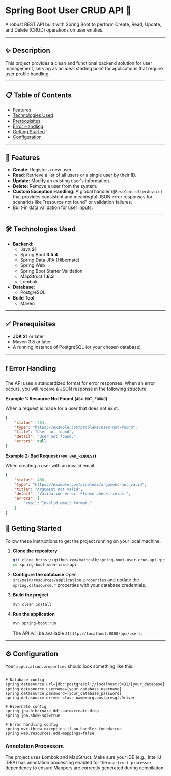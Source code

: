 # Spring Boot User CRUD API 🚀

A robust REST API built with Spring Boot to perform Create, Read, Update, and Delete (CRUD) operations on user entities.

---

## ✨ Description

This project provides a clean and functional backend solution for user management, serving as an ideal starting point for applications that require user profile handling.

---

## 📋 Table of Contents

- [Features](#-features)
- [Technologies Used](#️-technologies-used)
- [Prerequisites](#-prerequisites)
- [Error Handling](#-error-handling)
- [Getting Started](#-getting-started)
- [Configuration](#️-configuration)

---

## 🎯 Features

-   **Create**: Register a new user.
-   **Read**: Retrieve a list of all users or a single user by their ID.
-   **Update**: Modify an existing user's information.
-   **Delete**: Remove a user from the system.
-   **Custom Exception Handling**: A global handler (`@RestControllerAdvice`) that provides consistent and meaningful JSON error responses for scenarios like "resource not found" or validation failures.
-   Built-in data validation for user inputs.

---

## 🛠️ Technologies Used

-   **Backend**:
    -   Java **21**
    -   Spring Boot **3.5.4**
    -   Spring Data JPA (Hibernate)
    -   Spring Web
    -   Spring Boot Starter Validation
    -   MapStruct **1.6.3**
    -   Lombok
-   **Database**:
    -   PostgreSQL
-   **Build Tool**:
    -   Maven
---
## ✅ Prerequisites

-   **JDK 21** or later
-   Maven 3.8 or later
-   A running instance of PostgreSQL (or your chosen database)

---
## ❗ Error Handling

The API uses a standardized format for error responses. When an error occurs, you will receive a JSON response in the following structure:

**Example 1: Resource Not Found (`404 NOT_FOUND`)**

When a request is made for a user that does not exist.

```json
{
    "status": 404,
    "type": "https://example.com/problems/user-not-found",
    "title": "User not found",
    "detail": "User not found.",
    "errors": null
}
```
**Example 2: Bad Request (`400 BAD_REQUEST`)**

When creating a user with an invalid email.

```json
{
    "status": 400,
    "type": "https://example.com/problems/argument-not-valid",
    "title": "Argument not valid",
    "detail": "Validation error. Please check fields.",
    "errors": [
        "email: Invalid email format."
    ]
}
```

## 🚀 Getting Started

Follow these instructions to get the project running on your local machine.

1.  **Clone the repository**
    ```sh
    git clone https://github.com/mattcalb/spring-boot-user-crud-api.git
    cd spring-boot-user-crud-api
    ```

2.  **Configure the database**
    Open `src/main/resources/application.properties` and update the `spring.datasource.*` properties with your database credentials.

3.  **Build the project**
    ```sh
    mvn clean install
    ```

4.  **Run the application**
    ```sh
    mvn spring-boot:run
    ```
    The API will be available at `http://localhost:8080/api/users`.

---

## ⚙️ Configuration

Your `application.properties` should look something like this:

```properties

# Database config
spring.datasource.url=jdbc:postgresql://localhost:5432/[your_database]
spring.datasource.username=[your_database_username]
spring.datasource.password=[your_database_password]
spring.datasource.driver-class-name=org.postgresql.Driver

# Hibernate config
spring.jpa.hibernate.ddl-auto=create-drop
spring.jpa.show-sql=true

# Error handling config
spring.mvc.throw-exception-if-no-handler-found=true
spring.web.resources.add-mappings=false
```
### Annotation Processors

The project uses Lombok and MapStruct. Make sure your IDE (e.g., IntelliJ IDEA) has annotation processing enabled for the `mapstruct-processor` dependency to ensure Mappers are correctly generated during compilation.
